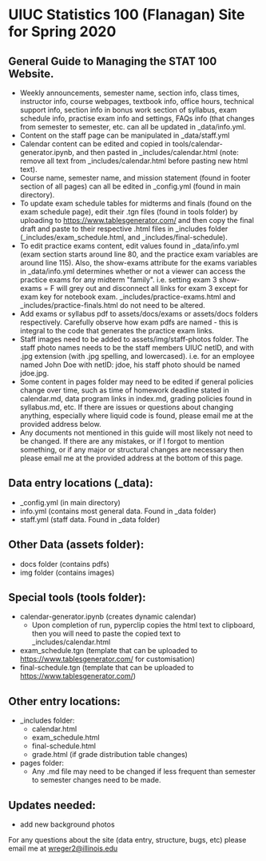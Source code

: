 # UIUC Statistics 100 (Flanagan) Site for Spring 2020

## General Guide to Managing the STAT 100 Website.
  - Weekly announcements, semester name, section info, class times, instructor info, course webpages, textbook info, office hours, technical support info, section info in bonus work section of syllabus, exam schedule info, practise exam info and settings, FAQs info (that changes from semester to semester, etc. can all be updated in _data/info.yml.
  - Content on the staff page can be manipulated in _data/staff.yml
  - Calendar content can be edited and copied in tools/calendar-generator.ipynb, and then pasted in _includes/calendar.html (note: remove all text from _includes/calendar.html before pasting new html text).
  - Course name, semester name, and mission statement (found in footer section of all pages) can all be edited in _config.yml (found in main directory).
  - To update exam schedule tables for midterms and finals (found on the exam schedule page), edit their .tgn files (found in tools folder) by uploading to https://www.tablesgenerator.com/ and then copy the final draft and paste to their respective .html files in _includes folder (_includes/exam_schedule.html, and _includes/final-schedule).
  - To edit practice exams content, edit values found in _data/info.yml (exam section starts around line 80, and the practice exam variables are around line 115). Also, the show-exams attribute for the exams variables in _data/info.yml determines whether or not a viewer can access the practice exams for any midterm "family". i.e. setting exam 3 show-exams = F will grey out and disconnect all links for exam 3 except for exam key for notebook exam. _includes/practice-exams.html and _includes/practice-finals.html do not need to be altered.
  - Add exams or syllabus pdf to assets/docs/exams or assets/docs folders respectively. Carefully observe how exam pdfs are named - this is integral to the code that generates the practice exam links.
  - Staff images need to be added to assets/img/staff-photos folder. The staff photo names needs to be the staff members UIUC netID, and with .jpg extension (with .jpg spelling, and lowercased). i.e. for an employee named John Doe with netID: jdoe, his staff photo should be named jdoe.jpg.
  - Some content in pages folder may need to be edited if general policies change over time, such as time of homework deadline stated in calendar.md, data program links in index.md, grading policies found in syllabus.md, etc. If there are issues or questions about changing anything, especially where liquid code is found, please email me at the provided address below.
  - Any documents not mentioned in this guide will most likely not need to be changed. If there are any mistakes, or if I forgot to mention something, or if any major or structural changes are necessary then please email me at the provided address at the bottom of this page. 

## Data entry locations (\_data):
  - \_config.yml (in main directory)
  - info.yml (contains most general data. Found in _data folder)
  - staff.yml (staff data. Found in _data folder)

## Other Data (assets folder):
  - docs folder (contains pdfs)
  - img folder (contains images)

## Special tools (tools folder):
  - calendar-generator.ipynb (creates dynamic calendar)
    - Upon completion of run, pyperclip copies the html text to clipboard, then you will need to paste the copied text to \_includes/calendar.html
  - exam_schedule.tgn (template that can be uploaded to https://www.tablesgenerator.com/ for customisation)
  - final-schedule.tgn (template that can be uploaded to https://www.tablesgenerator.com/)

## Other entry locations:
  - _includes folder:
    - calendar.html
    - exam_schedule.html
    - final-schedule.html
    - grade.html (if grade distribution table changes)
  - pages folder:
    - Any .md file may need to be changed if less frequent than semester to semester changes need to be made.

## Updates needed:
  - add new background photos

For any questions about the site (data entry, structure, bugs, etc) please email me at wreger2@illinois.edu